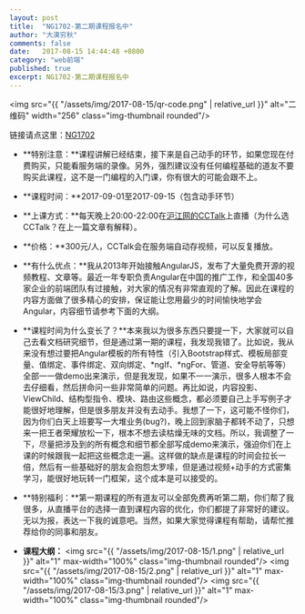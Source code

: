 ```yaml
---
layout: post
title:  "NG1702-第二期课程报名中"
author: "大漠穷秋"
comments: false
date:   2017-08-15 14:44:48 +0800
category: "web前端"
published: true
excerpt: NG1702-第二期课程报名中
---
```

<img src="{{ "/assets/img/2017-08-15/qr-code.png" | relative_url }}" alt="二维码" width="256" class="img-thumbnail rounded"/>

链接请点这里：<a href="https://www.cctalk.com/m/group/81977375/?&channel=copy
" target="_blank">NG1702</a>

- **特别注意：**课程讲解已经结束，接下来是自己动手的环节，如果您现在付费购买，只能看服务端的录像。另外，强烈建议没有任何编程基础的道友不要购买此课程，这不是一门编程的入门课，你有很大的可能会跟不上。

- **课程时间：**2017-09-01至2017-09-15（包含动手环节）

- **上课方式：**每天晚上20:00-22:00在<a href="https://www.cctalk.com/download" target="_blank">沪江网的CCTalk</a>上直播（为什么选CCTalk？在上一篇文章有解释）。

- **价格：**300元/人，CCTalk会在服务端自动存视频，可以反复播放。

- **有什么优点：**我从2013年开始接触AngularJS，发布了大量免费开源的视频教程、文章等。最近一年专职负责Angular在中国的推广工作，和全国40多家企业的前端团队有过接触，对大家的情况有非常直观的了解。因此在课程的内容方面做了很多精心的安排，保证能让您用最少的时间愉快地学会Angular，内容细节请参考下面的大纲。

- **课程时间为什么变长了？**本来我以为很多东西只要提一下，大家就可以自己去看文档研究细节，但是通过第一期的课程，我发现我错了。比如说，我从来没有想过要把Angular模板的所有特性（引入Bootstrap样式、模板局部变量、值绑定、事件绑定、双向绑定、*ngIf、*ngFor、管道、安全导航等等）全部一一做demo出来演示，但是我发现，如果不一一演示，很多人根本不会去仔细看，然后拼命问一些非常简单的问题。再比如说，内容投影、ViewChild、结构型指令、模块、路由这些概念，都必须要自己上手写例子才能很好地理解，但是很多朋友并没有去动手。我想了一下，这可能不怪你们，因为你们白天上班要写一大堆业务(bug?)，晚上回到家脑子都转不动了，只想来一把王者荣耀放松一下，根本不想去读枯燥无味的文档。所以，我调整了一下，尽量把涉及到的所有概念和细节都全部写成demo来演示，强迫你们在上课的时候跟我一起把这些概念走一遍。这样做的缺点是课程的时间会拉长一倍，然后有一些基础好的朋友会抱怨太罗嗦，但是通过视频+动手的方式密集学习，能很好地玩转一门框架，这个成本是可以接受的。

- **特别福利：**第一期课程的所有道友可以全部免费再听第二期，你们帮了我很多，从直播平台的选择一直到课程内容的优化，你们都提了非常好的建议。无以为报，表达一下我的诚意吧。当然，如果大家觉得课程有帮助，请帮忙推荐给你的同事和朋友。

- **课程大纲：**
<img src="{{ "/assets/img/2017-08-15/1.png" | relative_url }}" alt="1" max-width="100%" class="img-thumbnail rounded"/>
<img src="{{ "/assets/img/2017-08-15/2.png" | relative_url }}" alt="1" max-width="100%" class="img-thumbnail rounded"/>
<img src="{{ "/assets/img/2017-08-15/3.png" | relative_url }}" alt="1" max-width="100%" class="img-thumbnail rounded"/>
